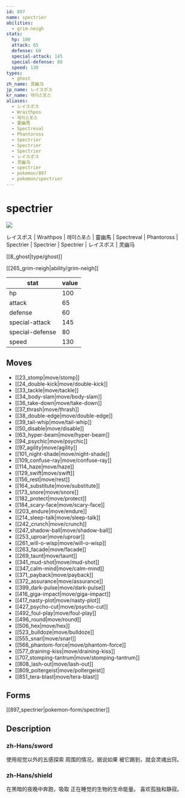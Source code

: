 ```yaml
---
id: 897
name: spectrier
abilities:
  - grim-neigh
stats:
  hp: 100
  attack: 65
  defense: 60
  special-attack: 145
  special-defense: 80
  speed: 130
types:
  - ghost
zh_name: 灵幽马
jp_name: レイスポス
kr_name: 레이스포스
aliases:
  - レイスポス
  - Wraithpos
  - 레이스포스
  - 靈幽馬
  - Spectreval
  - Phantoross
  - Spectrier
  - Spectrier
  - Spectrier
  - レイスポス
  - 灵幽马
  - spectrier
  - pokemon/897
  - pokemon/spectrier
---
```

# spectrier

![](https://raw.githubusercontent.com/PokeAPI/sprites/master/sprites/pokemon/897.png)

レイスポス | Wraithpos | 레이스포스 | 靈幽馬 | Spectreval | Phantoross | Spectrier | Spectrier | Spectrier | レイスポス | 灵幽马

[[8_ghost|type/ghost]]

[[265_grim-neigh|ability/grim-neigh]]

|stat|value|
|---|---|
|hp|100|
|attack|65|
|defense|60|
|special-attack|145|
|special-defense|80|
|speed|130|


## Moves

- [[23_stomp|move/stomp]]
- [[24_double-kick|move/double-kick]]
- [[33_tackle|move/tackle]]
- [[34_body-slam|move/body-slam]]
- [[36_take-down|move/take-down]]
- [[37_thrash|move/thrash]]
- [[38_double-edge|move/double-edge]]
- [[39_tail-whip|move/tail-whip]]
- [[50_disable|move/disable]]
- [[63_hyper-beam|move/hyper-beam]]
- [[94_psychic|move/psychic]]
- [[97_agility|move/agility]]
- [[101_night-shade|move/night-shade]]
- [[109_confuse-ray|move/confuse-ray]]
- [[114_haze|move/haze]]
- [[129_swift|move/swift]]
- [[156_rest|move/rest]]
- [[164_substitute|move/substitute]]
- [[173_snore|move/snore]]
- [[182_protect|move/protect]]
- [[184_scary-face|move/scary-face]]
- [[203_endure|move/endure]]
- [[214_sleep-talk|move/sleep-talk]]
- [[242_crunch|move/crunch]]
- [[247_shadow-ball|move/shadow-ball]]
- [[253_uproar|move/uproar]]
- [[261_will-o-wisp|move/will-o-wisp]]
- [[263_facade|move/facade]]
- [[269_taunt|move/taunt]]
- [[341_mud-shot|move/mud-shot]]
- [[347_calm-mind|move/calm-mind]]
- [[371_payback|move/payback]]
- [[372_assurance|move/assurance]]
- [[399_dark-pulse|move/dark-pulse]]
- [[416_giga-impact|move/giga-impact]]
- [[417_nasty-plot|move/nasty-plot]]
- [[427_psycho-cut|move/psycho-cut]]
- [[492_foul-play|move/foul-play]]
- [[496_round|move/round]]
- [[506_hex|move/hex]]
- [[523_bulldoze|move/bulldoze]]
- [[555_snarl|move/snarl]]
- [[566_phantom-force|move/phantom-force]]
- [[577_draining-kiss|move/draining-kiss]]
- [[707_stomping-tantrum|move/stomping-tantrum]]
- [[808_lash-out|move/lash-out]]
- [[809_poltergeist|move/poltergeist]]
- [[851_tera-blast|move/tera-blast]]

## Forms



[[897_spectrier|pokemon-form/spectrier]]

## Description

### zh-Hans/sword

使用视觉以外的五感探索
周围的情况。据说如果
被它踢到，就会灵魂出窍。

### zh-Hans/shield

在黑暗的夜晚中奔跑，吸取
正在睡觉的生物的生命能量。
喜欢孤独和静寂。


